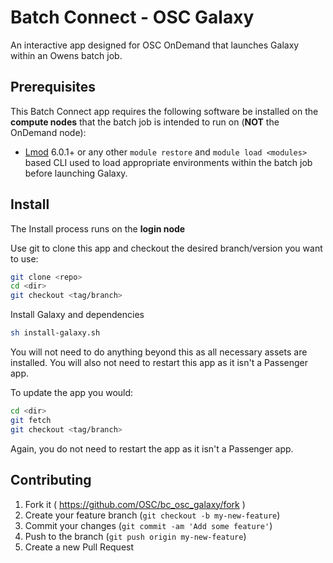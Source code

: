 # Batch Connect - OSC Galaxy

An interactive app designed for OSC OnDemand that launches Galaxy
within an Owens batch job.

## Prerequisites

This Batch Connect app requires the following software be installed on the
**compute nodes** that the batch job is intended to run on (**NOT** the
OnDemand node):

- [Lmod] 6.0.1+ or any other `module restore` and `module load <modules>` based
  CLI used to load appropriate environments within the batch job before
  launching Galaxy.

[Lmod]: https://www.tacc.utexas.edu/research-development/tacc-projects/lmod

## Install

The Install process runs on the **login node**

Use git to clone this app and checkout the desired branch/version you want to
use:

```sh
git clone <repo>
cd <dir>
git checkout <tag/branch>
```

Install Galaxy and dependencies

```sh
sh install-galaxy.sh
```

You will not need to do anything beyond this as all necessary assets are
installed. You will also not need to restart this app as it isn't a Passenger
app.

To update the app you would:

```sh
cd <dir>
git fetch
git checkout <tag/branch>
```

Again, you do not need to restart the app as it isn't a Passenger app.

## Contributing

1. Fork it ( https://github.com/OSC/bc_osc_galaxy/fork )
2. Create your feature branch (`git checkout -b my-new-feature`)
3. Commit your changes (`git commit -am 'Add some feature'`)
4. Push to the branch (`git push origin my-new-feature`)
5. Create a new Pull Request

